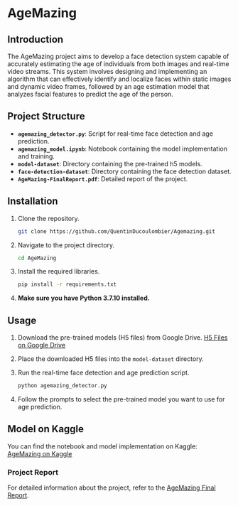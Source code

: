# AgeMazing

## Introduction

The AgeMazing project aims to develop a face detection system capable of accurately estimating the age of individuals from both images and real-time video streams. This system involves designing and implementing an algorithm that can effectively identify and localize faces within static images and dynamic video frames, followed by an age estimation model that analyzes facial features to predict the age of the person.

## Project Structure

- **`agemazing_detector.py`**: Script for real-time face detection and age prediction.
- **`agemazing_model.ipynb`**: Notebook containing the model implementation and training.
- **`model-dataset`**: Directory containing the pre-trained h5 models.
- **`face-detection-dataset`**: Directory containing the face detection dataset.
- **`AgeMazing-FinalReport.pdf`**: Detailed report of the project.

## Installation

1. Clone the repository.

   ```bash
   git clone https://github.com/QuentinDucoulombier/Agemazing.git
   ```

2. Navigate to the project directory.

   ```bash
   cd AgeMazing
   ```

3. Install the required libraries.

   ```bash
   pip install -r requirements.txt
   ```

4. **Make sure you have Python 3.7.10 installed.**

## Usage

1. Download the pre-trained models (H5 files) from Google Drive.
   [H5 Files on Google Drive](https://drive.google.com/drive/folders/1ueZw08YBmm0tp6H1Qd5jPoHWJuRImIo3?usp=sharing)
2. Place the downloaded H5 files into the `model-dataset` directory.
3. Run the real-time face detection and age prediction script.

   ```bash
   python agemazing_detector.py
   ```

4. Follow the prompts to select the pre-trained model you want to use for age prediction.

## Model on Kaggle

You can find the notebook and model implementation on Kaggle:
[AgeMazing on Kaggle](https://www.kaggle.com/code/quentinducoulombier/agemazing-model)

### Project Report

For detailed information about the project, refer to the [AgeMazing Final Report](./assets/AgeMazing-FinalReport.pdf).

